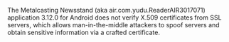The Metalcasting Newsstand (aka air.com.yudu.ReaderAIR3017071) application 3.12.0 for Android does not verify X.509 certificates from SSL servers, which allows man-in-the-middle attackers to spoof servers and obtain sensitive information via a crafted certificate.